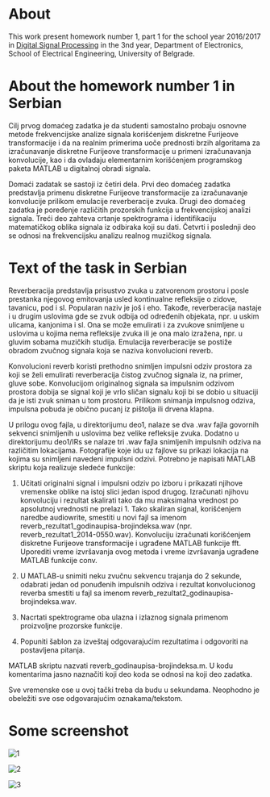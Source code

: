 # About 
This work present homework number 1, part 1 for the school year 2016/2017 in [Digital Signal Processing](http://tnt.etf.rs/~oe3dos/) in the 3nd year, Department of Electronics, School of Electrical Engineering, University of Belgrade.

# About the homework number 1 in Serbian
Cilj prvog domaćeg zadatka je da studenti samostalno probaju osnovne metode frekvencijske analize signala korišćenjem diskretne Furijeove transformacije i da na realnim primerima uoče prednosti brzih algoritama za izračunavanje diskretne Furijeove transformacije u primeni izračunavanja konvolucije, kao i da ovladaju elementarnim korišćenjem programskog paketa MATLAB u digitalnoj obradi signala.

Domaći zadatak se sastoji iz četiri dela. Prvi deo domaćeg zadatka predstavlja primenu diskretne Furijeove transformacije za izračunavanje konvolucije prilikom emulacije reverberacije zvuka. Drugi deo domaćeg zadatka je poređenje različitih prozorskih funkcija u frekvencijskoj analizi signala. Treći deo zahteva crtanje spektrograma i identifikaciju matematičkog oblika signala iz odbiraka koji su dati. Četvrti i poslednji deo se odnosi na frekvencijsku analizu realnog muzičkog signala.

# Text of the task in Serbian

Reverberacija predstavlja prisustvo zvuka u zatvorenom prostoru i posle prestanka njegovog emitovanja usled kontinualne refleksije o zidove, tavanicu, pod i sl. Popularan naziv je još i eho. Takođe, reverberacija nastaje i u drugim uslovima gde se zvuk odbija od određenih objekata, npr. u uskim ulicama, kanjonima i sl. Ona se može emulirati i za zvukove snimljene u uslovima u kojima nema refleksije zvuka ili je ona malo izražena, npr. u gluvim sobama muzičkih studija. Emulacija reverberacije se postiže obradom zvučnog signala koja se naziva konvolucioni reverb.

Konvolucioni reverb koristi prethodno snimljen impulsni odziv prostora za koji se želi emulirati reverberacija čistog zvučnog signala iz, na primer, gluve sobe. Konvolucijom originalnog signala sa impulsnim odzivom prostora dobija se signal koji je vrlo sličan signalu koji bi se dobio u situaciji da je isti zvuk sniman u tom prostoru. Prilikom snimanja impulsnog odziva, impulsna pobuda je obično pucanj iz pištolja ili drvena klapna.

U prilogu ovog fajla, u direktorijumu deo1, nalaze se dva .wav fajla govornih sekvenci snimljenih u uslovima bez velike refleksije zvuka. Dodatno u direktorijumu deo1/IRs se nalaze tri .wav fajla snimljenih impulsnih odziva na različitim lokacijama. Fotografije koje idu uz fajlove su prikazi lokacija na kojima su snimljeni navedeni impulsni odzivi. Potrebno je napisati MATLAB skriptu koja realizuje sledeće funkcije:

1. Učitati originalni signal i impulsni odziv po izboru i prikazati njihove vremenske oblike na istoj slici jedan ispod drugog. Izračunati njihovu konvoluciju i rezultat skalirati tako da mu maksimalna vrednost po apsolutnoj vrednosti ne prelazi 1. Tako skaliran signal, korišćenjem naredbe audiowrite, smestiti u novi fajl sa imenom reverb_rezultat1_godinaupisa-brojindeksa.wav (npr. reverb_rezultat1_2014-0550.wav). Konvoluciju izračunati korišćenjem diskretne Furijeove transformacije i ugrađene MATLAB funkcije fft. Uporediti vreme izvršavanja ovog metoda i vreme izvršavanja ugrađene MATLAB funkcije conv.

2. U MATLAB-u snimiti neku zvučnu sekvencu trajanja do 2 sekunde, odabrati jedan od ponuđenih impulsnih odziva i rezultat konvolucionog reverba smestiti u fajl sa imenom reverb_rezultat2_godinaupisa-brojindeksa.wav.

3. Nacrtati spektrograme oba ulazna i izlaznog signala primenom proizvoljne prozorske funkcije.

4. Popuniti šablon za izveštaj odgovarajućim rezultatima i odgovoriti na postavljena pitanja.

MATLAB skriptu nazvati reverb_godinaupisa-brojindeksa.m. U kodu komentarima jasno naznačiti koji deo koda se odnosi na koji deo zadatka.

Sve vremenske ose u ovoj tački treba da budu u sekundama. Neophodno je obeležiti sve ose odgovarajućim oznakama/tekstom.

# Some screenshot

![1](https://user-images.githubusercontent.com/16638876/30587332-0d7dbdb2-9d33-11e7-9892-01f60c920132.png)

![2](https://user-images.githubusercontent.com/16638876/30587338-120e3b54-9d33-11e7-9128-bc7e01967297.png)

![3](https://user-images.githubusercontent.com/16638876/30587342-16bb018c-9d33-11e7-99df-db3fabebb3f6.png)
